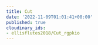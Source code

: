 ```yaml
---
title: Cut
date: '2022-11-09T01:01:41+00:00'
published: true
cloudinary_ids:
- ellisflutes2018/Cut_rgpkio
---
```


